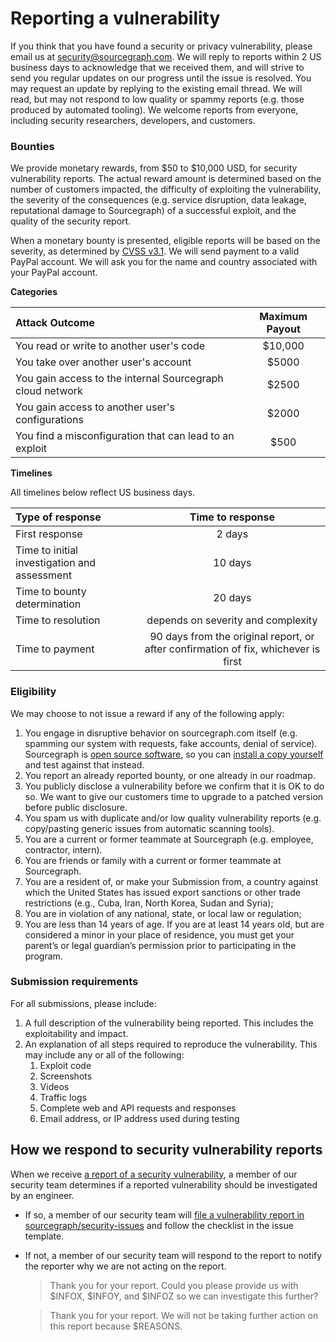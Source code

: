 # Reporting a vulnerability

If you think that you have found a security or privacy vulnerability, please email us at <a href="mailto:security@sourcegraph.com">security@sourcegraph.com</a>. We will reply to reports within 2 US business days to acknowledge that we received them, and will strive to send you regular updates on our progress until the issue is resolved. You may request an update by replying to the existing email thread. We will read, but may not respond to low quality or spammy reports (e.g. those produced by automated tooling). We welcome reports from everyone, including security researchers, developers, and customers.

### Bounties

We provide monetary rewards, from $50 to $10,000 USD, for security vulnerability reports. The actual reward amount is determined based on the number of customers impacted, the difficulty of exploiting the vulnerability, the severity of the consequences (e.g. service disruption, data leakage, reputational damage to Sourcegraph) of a successful exploit, and the quality of the security report.

When a monetary bounty is presented, eligible reports will be based on the severity, as determined by [CVSS v3.1](https://www.first.org/cvss/calculator/3.1). We will send payment to a valid PayPal account. We will ask you for the name and country associated with your PayPal account.

**Categories**

|Attack Outcome| Maximum Payout|
|:------------- | :----------: |
| You read or write to another user's code | $10,000 |
| You take over another user's account  | $5000 |
| You gain access to the internal Sourcegraph cloud network | $2500 |
| You gain access to another user's configurations | $2000 |
| You find a misconfiguration that can lead to an exploit | $500 |

**Timelines**

All timelines below reflect US business days.

| Type of response       | Time to response     |
| :------------- | :----------: |
| First response| 2 days |
| Time to initial investigation and assessment | 10 days |
| Time to bounty determination | 20 days |
| Time to resolution | depends on severity and complexity |
| Time to payment | 90 days from the original report, or after confirmation of fix, whichever is first|

### Eligibility

We may choose to not issue a reward if any of the following apply:

1. You engage in disruptive behavior on sourcegraph.com itself (e.g. spamming our system with requests, fake accounts, denial of service). Sourcegraph is [open source software](https://github.com/sourcegraph/sourcegraph), so you can [install a copy yourself](https://docs.sourcegraph.com/#quickstart-guide) and test against that instead.
1. You report an already reported bounty, or one already in our roadmap.
1. You publicly disclose a vulnerability before we confirm that it is OK to do so. We want to give our customers time to upgrade to a patched version before public disclosure.
1. You spam us with duplicate and/or low quality vulnerability reports (e.g. copy/pasting generic issues from automatic scanning tools).
1. You are a current or former teammate at Sourcegraph (e.g. employee, contractor, intern).
1. You are friends or family with a current or former teammate at Sourcegraph.
1. You are a resident of, or make your Submission from, a country against which the United States has issued export sanctions or other trade restrictions (e.g., Cuba, Iran, North Korea, Sudan and Syria);
1. You are in violation of any national, state, or local law or regulation;
1. You are less than 14 years of age. If you are at least 14 years old, but are considered a minor in your place of residence, you must get your parent’s or legal guardian’s permission prior to participating in the program.

### Submission requirements

For all submissions, please include:

1. A full description of the vulnerability being reported.  This includes the exploitability and impact.
1. An explanation of all steps required to reproduce the vulnerability. This may include any or all of the following:
    1. Exploit code
    1. Screenshots
    1. Videos
    1. Traffic logs
    1. Complete web and API requests and responses
    1. Email address, or IP address used during testing


## How we respond to security vulnerability reports

When we receive [a report of a security vulnerability](#submission-requirements), a member of our security team determines if a reported vulnerability should be investigated by an engineer.

- If so, a member of our security team will [file a vulnerability report in sourcegraph/security-issues](https://github.com/sourcegraph/security-issues/issues/new/choose) and follow the checklist in the issue template.

- If not, a member of our security team will respond to the report to notify the reporter why we are not acting on the report.

  > Thank you for your report. Could you please provide us with $INFOX, $INFOY, and \$INFOZ so we can investigate this further?

  > Thank you for your report. We will not be taking further action on this report because \$REASONS.
